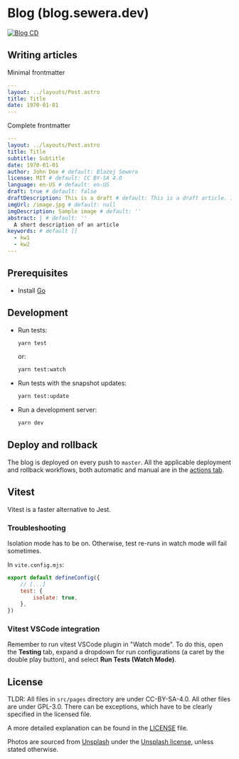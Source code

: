 # Blog (blog.sewera.dev)

[![Blog CD](https://github.com/blazejsewera/blog/actions/workflows/cd.yml/badge.svg)](https://github.com/blazejsewera/blog/actions)

## Writing articles

Minimal frontmatter

```yaml
---
layout: ../layouts/Post.astro
title: Title
date: 1970-01-01
---
```

Complete frontmatter

```yaml
---
layout: ../layouts/Post.astro
title: Title
subtitle: Subtitle
date: 1970-01-01
author: John Doe # default: Blazej Sewera
license: MIT # default: CC BY-SA 4.0
language: en-US # default: en-US
draft: true # default: false
draftDescription: This is a draft # default: This is a draft article. It may be incomplete.
imgUrl: /image.jpg # default: null
imgDescription: Sample image # default: ''
abstract: | # default: ''
  A short description of an article
keywords: # default []
  - kw1
  - kw2
---
```

## Prerequisites

- Install [Go](https://go.dev)

## Development

- Run tests:
  ```sh
  yarn test
  ```
  or:
  ```sh
  yarn test:watch
  ```
- Run tests with the snapshot updates:
  ```sh
  yarn test:update
  ```
- Run a development server:
  ```sh
  yarn dev
  ```

## Deploy and rollback

The blog is deployed on every push to `master`.
All the applicable deployment and rollback workflows,
both automatic and manual are in the [actions tab].

[actions tab]: https://github.com/blazejsewera/blog/actions

## Vitest

Vitest is a faster alternative to Jest.

### Troubleshooting

Isolation mode has to be on.
Otherwise, test re-runs in watch mode will fail sometimes.

In `vite.config.mjs`:

```js
export default defineConfig({
	// [...]
	test: {
		isolate: true,
	},
})
```

### Vitest VSCode integration

Remember to run vitest VSCode plugin in "Watch mode".
To do this, open the **Testing** tab,
expand a dropdown for run configurations
(a caret by the double play button),
and select **Run Tests (Watch Mode)**.

## License

TLDR: All files in `src/pages` directory are under CC-BY-SA-4.0.
All other files are under GPL-3.0.
There can be exceptions,
which have to be clearly specified in the licensed file.

A more detailed explanation can be found in the [LICENSE](./LICENSE) file.

Photos are sourced from [Unsplash](https://unsplash.com)
under the [Unsplash license](https://unsplash.com/license),
unless stated otherwise.
